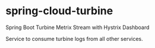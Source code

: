 # spring-cloud-turbine
Spring Boot Turbine Metrix Stream with Hystrix Dashboard

Service to consume turbine logs from all other services.

